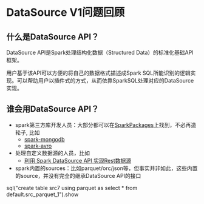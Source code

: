 # DataSource V1问题回顾

## 什么是DataSource API？

DataSource API是Spark处理结构化数据（Structured Data）的标准化基础API框架。

用户基于该API可以方便的将自己的数据格式描述成Spark SQL所能识别的逻辑实现。可以帮助用户以插件式的方式，从而依靠SparkSQL处理对应的DataSource实现。

## 谁会用DataSource API？

- spark第三方库开发人员：大部分都可以在[SparkPackages](https://spark-packages.org/?q=tags%3A%22Data%20Sources%22)上找到，不必再造轮子, 比如
    + [spark-mongodb](https://spark-packages.org/package/Stratio/spark-mongodb)
    + [spark-avro](https://spark-packages.org/package/databricks/spark-avro)
- 处理自定义数据源的人员，比如
    + [利用 Spark DataSource API 实现Rest数据源](https://www.jianshu.com/p/6441eaa4d064)
- spark内置的sources：比如parquet/orc/json等，但事实并非如此，这些内置的source，并没有完全的继承DataSource API的接口


sql("create table src7 using parquet as select * from default.src_parquet_1").show
